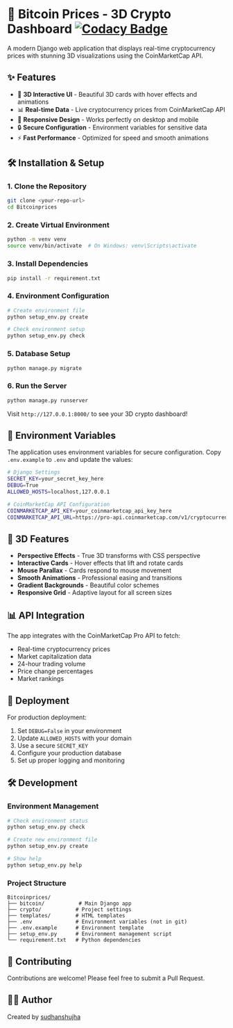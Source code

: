 # 🚀 Bitcoin Prices - 3D Crypto Dashboard [![Codacy Badge](https://api.codacy.com/project/badge/Grade/8ae052f10dba47ad91bf895b52eea74f)](https://www.codacy.com/app/sudhanshu-jha/Bitcoinprices?utm_source=github.com&amp;utm_medium=referral&amp;utm_content=sudhanshu-jha/Bitcoinprices&amp;utm_campaign=Badge_Grade)

A modern Django web application that displays real-time cryptocurrency prices with stunning 3D visualizations using the CoinMarketCap API.

## ✨ Features

- 🎨 **3D Interactive UI** - Beautiful 3D cards with hover effects and animations
- 📊 **Real-time Data** - Live cryptocurrency prices from CoinMarketCap API
- 📱 **Responsive Design** - Works perfectly on desktop and mobile
- 🔒 **Secure Configuration** - Environment variables for sensitive data
- ⚡ **Fast Performance** - Optimized for speed and smooth animations

## 🛠️ Installation & Setup

### 1. Clone the Repository
```bash
git clone <your-repo-url>
cd Bitcoinprices
```

### 2. Create Virtual Environment
```bash
python -m venv venv
source venv/bin/activate  # On Windows: venv\Scripts\activate
```

### 3. Install Dependencies
```bash
pip install -r requirement.txt
```

### 4. Environment Configuration
```bash
# Create environment file
python setup_env.py create

# Check environment setup
python setup_env.py check
```

### 5. Database Setup
```bash
python manage.py migrate
```

### 6. Run the Server
```bash
python manage.py runserver
```

Visit `http://127.0.0.1:8000/` to see your 3D crypto dashboard!

## 🔧 Environment Variables

The application uses environment variables for secure configuration. Copy `.env.example` to `.env` and update the values:

```bash
# Django Settings
SECRET_KEY=your_secret_key_here
DEBUG=True
ALLOWED_HOSTS=localhost,127.0.0.1

# CoinMarketCap API Configuration
COINMARKETCAP_API_KEY=your_coinmarketcap_api_key_here
COINMARKETCAP_API_URL=https://pro-api.coinmarketcap.com/v1/cryptocurrency/listings/latest
```

## 🎨 3D Features

- **Perspective Effects** - True 3D transforms with CSS perspective
- **Interactive Cards** - Hover effects that lift and rotate cards
- **Mouse Parallax** - Cards respond to mouse movement
- **Smooth Animations** - Professional easing and transitions
- **Gradient Backgrounds** - Beautiful color schemes
- **Responsive Grid** - Adaptive layout for all screen sizes

## 📊 API Integration

The app integrates with the CoinMarketCap Pro API to fetch:
- Real-time cryptocurrency prices
- Market capitalization data
- 24-hour trading volume
- Price change percentages
- Market rankings

## 🚀 Deployment

For production deployment:

1. Set `DEBUG=False` in your environment
2. Update `ALLOWED_HOSTS` with your domain
3. Use a secure `SECRET_KEY`
4. Configure your production database
5. Set up proper logging and monitoring

## 🛠️ Development

### Environment Management
```bash
# Check environment status
python setup_env.py check

# Create new environment file
python setup_env.py create

# Show help
python setup_env.py help
```

### Project Structure
```
Bitcoinprices/
├── bitcoin/           # Main Django app
├── crypto/           # Project settings
├── templates/        # HTML templates
├── .env              # Environment variables (not in git)
├── .env.example      # Environment template
├── setup_env.py      # Environment management script
└── requirement.txt   # Python dependencies
```


## 🤝 Contributing

Contributions are welcome! Please feel free to submit a Pull Request.

## 👨‍💻 Author

Created by [sudhanshujha](https://github.com/sudhanshu-jha)
